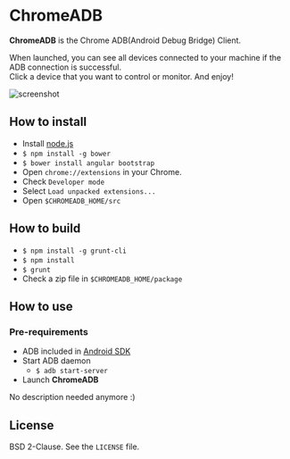 ChromeADB
=========

**ChromeADB** is the Chrome ADB(Android Debug Bridge) Client.

When launched, you can see all devices connected to your machine if the ADB connection is successful.  
Click a device that you want to control or monitor. And enjoy!

![screenshot](https://lh3.googleusercontent.com/-YZShQkbkFCQ/Uo-kcYDhn2I/AAAAAAAAFPo/G2aeDR4jLZY/w792-h532-no/chromeadb.png)



How to install
--------------

- Install [node.js][0]
- `$ npm install -g bower`
- `$ bower install angular bootstrap`
- Open `chrome://extensions` in your Chrome.
- Check `Developer mode`
- Select `Load unpacked extensions...`
- Open `$CHROMEADB_HOME/src`



How to build
------------

- `$ npm install -g grunt-cli`
- `$ npm install`
- `$ grunt`
- Check a zip file in `$CHROMEADB_HOME/package`



How to use
----------

### Pre-requirements

- ADB included in [Android SDK][1]
- Start ADB daemon
	- `$ adb start-server`
- Launch **ChromeADB**

No description needed anymore :)



License
-------

BSD 2-Clause. See the `LICENSE` file.




[0]: http://www.nodejs.org/ "node.js"
[1]: http://developer.android.com/sdk/index.html "android sdk"
